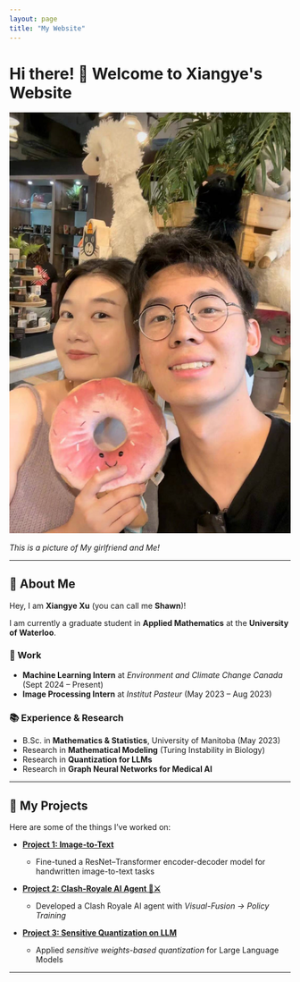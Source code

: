 ```yaml
---
layout: page
title: "My Website"
---
```


# Hi there! 👋 Welcome to Xiangye's Website

![This is a picture of My girlfriend and Me!](pic.jpg)

*This is a picture of My girlfriend and Me!*

---

## 👤 About Me
Hey, I am **Xiangye Xu** (you can call me **Shawn**)!  

I am currently a graduate student in **Applied Mathematics** at the **University of Waterloo**.  

### 💼 Work
- **Machine Learning Intern** at *Environment and Climate Change Canada* (Sept 2024 – Present)  
- **Image Processing Intern** at *Institut Pasteur* (May 2023 – Aug 2023)  

### 📚 Experience & Research
- B.Sc. in **Mathematics & Statistics**, University of Manitoba (May 2023)  
- Research in **Mathematical Modeling** (Turing Instability in Biology)  
- Research in **Quantization for LLMs**  
- Research in **Graph Neural Networks for Medical AI**  

---

## 🚀 My Projects
Here are some of the things I’ve worked on:

- <i class="fas fa-microchip"></i> [**Project 1: Image-to-Text**](/projects/project1.md)  
  - Fine-tuned a ResNet–Transformer encoder-decoder model for handwritten image-to-text tasks  

- <i class="fas fa-microchip"></i> [**Project 2: Clash-Royale AI Agent 🏰⚔️**](/projects/project2.md)  
  - Developed a Clash Royale AI agent with *Visual-Fusion → Policy Training*  

- <i class="fas fa-microchip"></i> [**Project 3: Sensitive Quantization on LLM**](/projects/project3.html)  
  - Applied *sensitive weights-based quantization* for Large Language Models  

---

